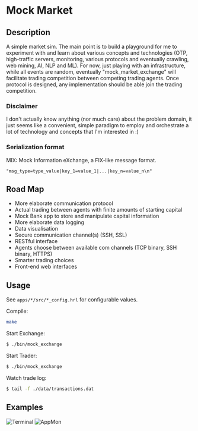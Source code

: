 Mock Market
===========


Description
-----------
A simple market sim. The main point is to build a playground for me to
experiment with and learn about various concepts and technologies (OTP,
high-traffic servers, monitoring, various protocols and eventually crawling,
web mining, AI, NLP and ML). For now, just playing with an infrastructure,
while all events are random, eventually "mock_market_exchange" will facilitate
trading competition between competing trading agents. Once protocol is
designed, any implementation should be able join the trading competition.


### Disclaimer ###
I don't actually know anything (nor much care) about the problem domain, it
just seems like a convenient, simple paradigm to employ and orchestrate a lot
of technology and concepts that I'm interested in :)


### Serialization format ###
MIX: Mock Information eXchange, a FIX-like message format.
```
"msg_type=type_value|key_1=value_1|...|key_n=value_n\n"
```


Road Map
--------
* More elaborate communication protocol
* Actual trading between agents with finite amounts of starting capital
* Mock Bank app to store and manipulate capital information
* More elaborate data logging
* Data visualisation
* Secure communication channel(s) (SSH, SSL)
* RESTful interface
* Agents choose between available com channels (TCP binary, SSH binary, HTTPS)
* Smarter trading choices
* Front-end web interfaces


Usage
-----
See `apps/*/src/*_config.hrl` for configurable values.

Compile:

```sh
make
```

Start Exchange:

```sh
$ ./bin/mock_exchange
```

Start Trader:

```sh
$ ./bin/mock_exchange
```

Watch trade log:

```sh
$ tail -f ./data/transactions.dat
```


Examples
--------
![Terminal](https://github.com/ibnfirnas/mock-market/raw/master/screenshot-terminal.png)
![AppMon](https://github.com/ibnfirnas/mock-market/raw/master/screenshot-appmon.png)
